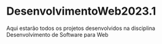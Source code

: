 # DesenvolvimentoWeb2023.1
Aqui estarão todos os projetos desenvolvidos na disciplina Desenvolvimento de Software para Web
